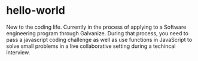 # hello-world
New to the coding life.
Currently in the process of applying to a Software engineering program through Galvanize. During that process, you need to pass a javascript coding challenge as well as use functions in JavaScript to solve small problems in a live collaborative setting during a techincal interview. 
